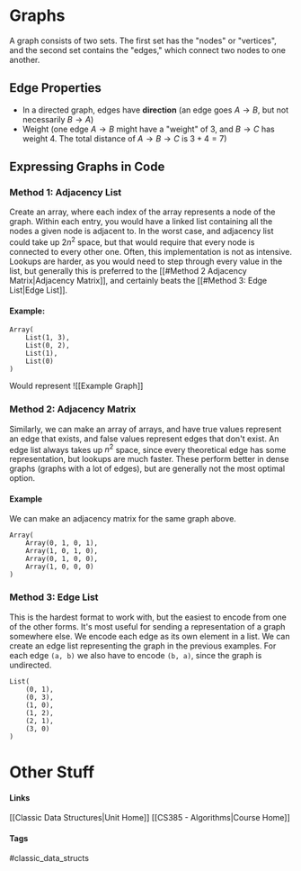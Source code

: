 # Graphs
A graph consists of two sets. The first set has the "nodes" or "vertices", and the second set contains the "edges," which connect two nodes to one another.
## Edge Properties
* In a directed graph, edges have **direction** (an edge goes $A \rightarrow B$, but not necessarily $B \rightarrow A$)
* Weight (one edge $A \rightarrow B$ might have a "weight" of $3$, and $B \rightarrow C$ has weight $4$. The total distance of $A \rightarrow B \rightarrow C$ is $3 + 4 = 7$)
## Expressing Graphs in Code
### Method 1: Adjacency List
Create an array, where each index of the array represents a node of the graph. Within each entry, you would have a linked list containing all the nodes a given node is adjacent to. In the worst case, and adjacency list could take up $2n^2$ space, but that would require that every node is connected to every other one. Often, this implementation is not as intensive. Lookups are harder, as you would need to step through every value in the list, but generally this is preferred to the [[#Method 2 Adjacency Matrix|Adjacency Matrix]], and certainly beats the [[#Method 3: Edge List|Edge List]].
#### Example:
```
Array(
	List(1, 3),
	List(0, 2),
	List(1),
	List(0)
)
```
Would represent
![[Example Graph]]
### Method 2: Adjacency Matrix
Similarly, we can make an array of arrays, and have true values represent an edge that exists, and false values represent edges that don't exist. 
An edge list always takes up $n^2$ space, since every theoretical edge has some representation, but lookups are much faster. These perform better in dense graphs (graphs with a lot of edges), but are generally not the most optimal option.
#### Example
We can make an adjacency matrix for the same graph above.
```
Array(
	Array(0, 1, 0, 1),
	Array(1, 0, 1, 0),
	Array(0, 1, 0, 0),
	Array(1, 0, 0, 0)
)
```
### Method 3: Edge List
This is the hardest format to work with, but the easiest to encode from one of the other forms. It's most useful for sending a representation of a graph somewhere else. We encode each edge as its own element in a list.
We can create an edge list representing the graph in the previous examples. For each edge `(a, b)` we also have to encode `(b, a)`, since the graph is undirected.
```
List(
	(0, 1),
	(0, 3),
	(1, 0),
	(1, 2),
	(2, 1),
	(3, 0)
)
```
# Other Stuff
#### Links
[[Classic Data Structures|Unit Home]]
[[CS385 - Algorithms|Course Home]]
#### Tags
#classic_data_structs 